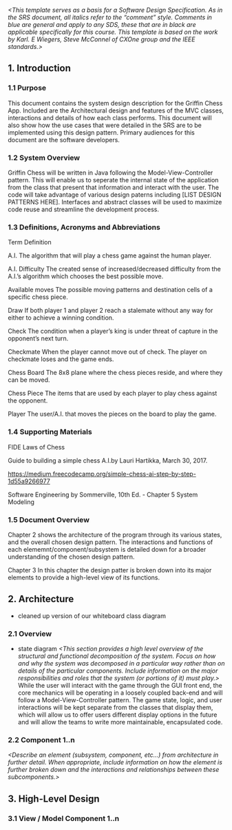 _<This template serves as a basis for a Software Design Specification.  As in the SRS document, all italics refer to the “comment” style. Comments in blue are general and apply to any SDS, these that are in black are applicable specifically for this course. This template is based on the work by Karl. E Wiegers, Steve McConnel of CXOne group and the IEEE standards.>_

## 1. Introduction

### 1.1 Purpose
This document contains the system design description for the Griffin Chess App. Included are the Architectural design and features of the MVC classes, interactions and details of how each class performs. This document will also show how the use cases that were detailed in the SRS are to be implemented using this design pattern.
Primary audiences for this document are the software developers. 

### 1.2 System Overview
Griffin Chess will be written in Java following the Model-View-Controller pattern. This will enable us to seperate the internal state of the application from the class that present that information and interact with the user. The code will take advantage of various design paterns including [LIST DESIGN PATTERNS HERE]. Interfaces and abstract classes will be used to maximize code reuse and streamline the development process.

### 1.3 Definitions, Acronyms and Abbreviations
_<List any project definitions and acronyms introduced to the project by this design.>_
  
  Term	                 Definition
  
  A.I.                   The algorithm that will play a chess game against the human player. 
  
  A.I. Difficulty        The created sense of increased/decreased difficulty from the A.I.’s algorithm which chooses the best possible 
                         move.
                         
  Available moves        The possible moving patterns and destination cells of a specific chess piece.
  
  Draw	                 If both player 1 and player 2 reach a stalemate without any way for either to achieve a winning condition.
  
  Check	                 The condition when a player’s king is under threat of capture in the opponent’s next turn.
  
  Checkmate	             When the player cannot move out of check. The player on checkmate loses and the game ends.
  
  Chess Board            The 8x8 plane where the chess pieces reside, and where they can be moved.
  
  Chess Piece	           The items that are used by each player to play chess against the opponent.
  
  Player                 The user/A.I. that moves the pieces on the board to play the game.


### 1.4 Supporting Materials
_<Note any references or related materials here.>_
  
 FIDE Laws of Chess
 
 Guide to building a simple chess A.I.by Lauri Hartikka, March 30, 2017.
 
 https://medium.freecodecamp.org/simple-chess-ai-step-by-step-1d55a9266977
 
 Software Engineering by Sommerville, 10th Ed. - Chapter 5 System Modeling
  

### 1.5 Document Overview

Chapter 2 shows the architecture of the program through its various states, and the overall chosen design pattern. The interactions and functions of each elememnt/component/subsystem is detailed down for a broader understanding of the chosen design pattern.

Chapter 3 In this chapter the design patter is broken down into its major elements to provide a high-level view of its functions.


## 2. Architecture
* cleaned up version of our whiteboard class diagram

_<The architecture provides the top level design view of a system and provides a basis for more detailed design work. This is the section where you should include your High-Level design Component Diagram.>_

### 2.1 Overview
* state diagram
_<This section provides a high level overview of the structural and functional decomposition of the system. Focus on how and why the system was decomposed in a particular way rather than on details of the particular components. Include information on the major responsibilities and roles that the system (or portions of it) must play.>_    
While the user will interact with the game through the GUI front end, the core mechanics will be operating in a loosely coupled back-end and will follow a Model-View-Controller pattern. The game state, logic, and user interactions will be kept separate from the classes that display them, which will allow us to offer users different display options in the future and will allow the teams to write more maintainable, encapsulated code.

### 2.2 Component 1..n
_<Describe an element (subsystem, component, etc...) from architecture in further detail. When appropriate, include information on how the element is further broken down and the interactions and relationships between these subcomponents.>_

## 3. High-Level Design
_<This section describes in further detail elements discussed in the Architecture. Normally this section would be split into separate documents for different areas of the design.>_
_<High-level designs are most effective if they attempt to model groups of system elements from a number of different views.>_

### 3.1 View / Model Component 1..n
_<Provide a description and diagrams of a system component or set of components that describes a clearly defined view or model of the entire system or a subset of the system.>_

